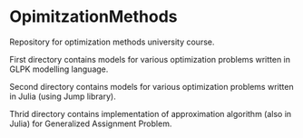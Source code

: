 # OpimitzationMethods
Repository for optimization methods university course.

First directory contains models for various optimization problems written in GLPK modelling language.

Second directory contains models for various optimization problems written in Julia (using Jump library).

Thrid directory contains implementation of approximation algorithm (also in Julia) for Generalized Assignment Problem.
